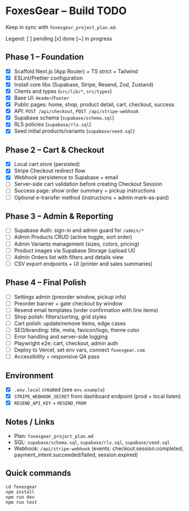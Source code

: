 # FoxesGear – Build TODO

Keep in sync with `foxesgear_project_plan.md`.

Legend: [ ] pending  [x] done  [~] in progress

## Phase 1 – Foundation
- [x] Scaffold Next.js (App Router) + TS strict + Tailwind
- [x] ESLint/Prettier configuration
- [x] Install core libs (Supabase, Stripe, Resend, Zod, Zustand)
- [x] Clients and types (`src/lib/*`, `src/types`)
- [x] Base UI: `Header`/`Footer`
- [x] Public pages: home, shop, product detail, cart, checkout, success
- [x] API: `POST /api/checkout`, `POST /api/stripe-webhook`
- [x] Supabase schema (`supabase/schema.sql`)
- [x] RLS policies (`supabase/rls.sql`)
- [x] Seed initial products/variants (`supabase/seed.sql`)

## Phase 2 – Cart & Checkout
- [x] Local cart store (persisted)
- [x] Stripe Checkout redirect flow
- [x] Webhook persistence to Supabase + email
- [ ] Server-side cart validation before creating Checkout Session
- [ ] Success page: show order summary + pickup instructions
- [ ] Optional e-transfer method (instructions + admin mark-as-paid)

## Phase 3 – Admin & Reporting
- [ ] Supabase Auth: sign-in and admin guard for `/admin/*`
- [ ] Admin Products CRUD (active toggle, sort order)
- [ ] Admin Variants management (sizes, colors, pricing)
- [ ] Product images via Supabase Storage (upload UI)
- [ ] Admin Orders list with filters and details view
- [ ] CSV export endpoints + UI (printer and sales summaries)

## Phase 4 – Final Polish
- [ ] Settings admin (preorder window, pickup info)
- [ ] Preorder banner + gate checkout by window
- [ ] Resend email templates (order confirmation with line items)
- [ ] Shop polish: filters/sorting, grid styles
- [ ] Cart polish: update/remove items, edge cases
- [ ] SEO/branding: title, meta, favicon/logo, theme color
- [ ] Error handling and server-side logging
- [ ] Playwright e2e: cart, checkout, admin auth
- [ ] Deploy to Vercel, set env vars, connect `foxesgear.com`
- [ ] Accessibility + responsive QA pass

## Environment
- [x] `.env.local` created (see `env.example`)
- [x] `STRIPE_WEBHOOK_SECRET` from dashboard endpoint (prod + local listen)
- [x] `RESEND_API_KEY` + `RESEND_FROM`

## Notes / Links
- Plan: `foxesgear_project_plan.md`
- SQL: `supabase/schema.sql`, `supabase/rls.sql`, `supabase/seed.sql`
- Webhook: `/api/stripe-webhook` (events: checkout.session.completed, payment_intent.succeeded/failed, session.expired)

## Quick commands
```
cd foxesgear
npm install
npm run dev
npm run test
```
